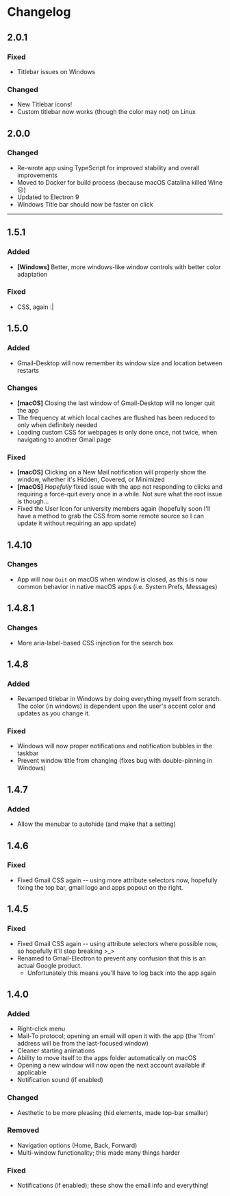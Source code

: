 # Changelog

## 2.0.1

### Fixed

- Titlebar issues on Windows

### Changed

- New Titlebar icons!
- Custom titlebar now works (though the color may not) on Linux


## 2.0.0

### Changed

- Re-wrote app using TypeScript for improved stability and overall improvements
- Moved to Docker for build process (because macOS Catalina killed Wine ☹️)
- Updated to Electron 9
- Windows Title bar should now be faster on click

-----

## 1.5.1

### Added

- **[Windows]** Better, more windows-like window controls with better color adaptation

### Fixed

- CSS, again :|

## 1.5.0

### Added

- Gmail-Desktop will now remember its window size and location between restarts

### Changes

- **[macOS]** Closing the last window of Gmail-Desktop will no longer quit the app
- The frequency at which local caches are flushed has been reduced to only when definitely needed
- Loading custom CSS for webpages is only done once, not twice, when navigating to another Gmail page

### Fixed

- **[macOS]** Clicking on a New Mail notification will properly show the window, whether it's Hidden, Covered, or Minimized
- **[macOS]** *Hopefully* fixed issue with the app not responding to clicks and requiring a force-quit every once in a while. Not sure what the root issue is though...
- Fixed the User Icon for university members again (hopefully soon I'll have a method to grab the CSS from some remote source so I can update it without requiring an app update)

## 1.4.10

### Changes

- App will now `Quit` on macOS when window is closed, as this is now common behavior in native macOS apps (i.e. System Prefs, Messages)

## 1.4.8.1

### Changes

- More aria-label-based CSS injection for the search box

## 1.4.8

### Added

- Revamped titlebar in Windows by doing everything myself from scratch. The color (in windows) is dependent upon the user's accent color and updates as you change it.

### Fixed

- Windows will now proper notifications and notification bubbles in the taskbar
- Prevent window title from changing (fixes bug with double-pinning in Windows)

## 1.4.7

### Added

- Allow the menubar to autohide (and make that a setting)

## 1.4.6

### Fixed

- Fixed Gmail CSS again -- using more attribute selectors now, hopefully fixing the top bar, gmail logo and apps popout on the right.

## 1.4.5

### Fixed

- Fixed Gmail CSS again -- using attribute selectors where possible now, so hopefully it'll stop breaking >_>
- Renamed to Gmail-Electron to prevent any confusion that this is an actual Google product.
  - Unfortunately this means you'll have to log back into the app again

## 1.4.0

### Added

- Right-click menu
- Mail-To protocol; opening an email will open it with the app (the 'from' address will be from the last-focused window)
- Cleaner starting animations
- Ability to move itself to the apps folder automatically on macOS
- Opening a new window will now open the next account available if applicable
- Notification sound (if enabled)

### Changed

- Aesthetic to be more pleasing (hid elements, made top-bar smaller)

### Removed

- Navigation options (Home, Back, Forward)
- Multi-window functionality; this made many things harder

### Fixed
- Notifications (if enabled); these show the email info and everything!
